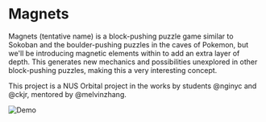# Magnets 
Magnets (tentative name) is a block-pushing puzzle game similar to Sokoban and the boulder-pushing puzzles in the caves of Pokemon, but we'll be introducing magnetic elements within to add an extra layer of depth. This generates new mechanics and possibilities unexplored in other block-pushing puzzles, making this a very interesting concept. 

This project is a NUS Orbital project in the works by students @nginyc and @ckjr, mentored by @melvinzhang.

![Demo](https://raw.githubusercontent.com/nginyc/Magnets/f0952aea2614ed0553c44502efdf3006105d15b6/android/assets/Others/demo.gif)
